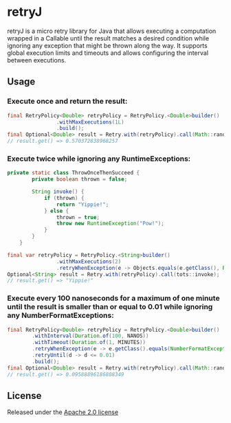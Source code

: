 # retryJ
retryJ is a micro retry library for Java that allows executing a computation wrapped in a Callable until the result
matches a desired condition while ignoring any exception that might be thrown along the way. It supports global
execution limits and timeouts and allows configuring the interval between executions.

## Usage

### Execute once and return the result:

```java
final RetryPolicy<Double> retryPolicy = RetryPolicy.<Double>builder()
                .withMaxExecutions(1L)
                .build();
final Optional<Double> result = Retry.with(retryPolicy).call(Math::random);
// result.get() => 0.570372838968257
```

### Execute twice while ignoring any RuntimeExceptions:

```java
private static class ThrowOnceThenSucceed {
        private boolean thrown = false;

        String invoke() {
            if (thrown) {
                return "Yippie!";
            } else {
                thrown = true;
                throw new RuntimeException("Pow!");
            }
        }
    }

final var retryPolicy = RetryPolicy.<String>builder()
                .withMaxExecutions(2)
                .retryWhenException(e -> Objects.equals(e.getClass(), RuntimeException.class)).build();
Optional<String> result = Retry.with(retryPolicy).call(tots::invoke);
// result.get() => "Yippie!"
```

### Execute every 100 nanoseconds for a maximum of one minute until the result is smaller than or equal to 0.01 while ignoring any NumberFormatExceptions:

```java
final RetryPolicy<Double> retryPolicy = RetryPolicy.<Double>builder()
        .withInterval(Duration.of(100, NANOS))
        .withTimeout(Duration.of(1, MINUTES))
        .retryWhenException(e -> e.getClass().equals(NumberFormatException.class))
        .retryUntil(d -> d <= 0.01)
        .build();
final Optional<Double> result = Retry.with(retryPolicy).call(Math::random);
// result.get() => 0.09588896186808349
```

## License
Released under the [Apache 2.0 license](LICENSE.md)
